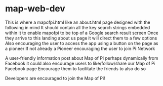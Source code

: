 # map-web-dev

 
This is where a mapofpi.html like an about.html page designed with the following in mind
It should contain all the key search strings embedded within it to enable mapofpi to be top of a Google search result screen
Once they arrive to this landing about us page it will direct them to a few options
Also encouraging the user to access the app using a button on the page as a pioneer
If not already a Pioneer encouraging the user to join Pi Network

A user-friendly information post about Map of Pi perhaps dynamically from Facebook
it could also encourage users to like/follow/share our Map of Pi Facebook page
Encourage them to facilitate the friends to also do so

Developers are encouraged to join the Map of Pi!
